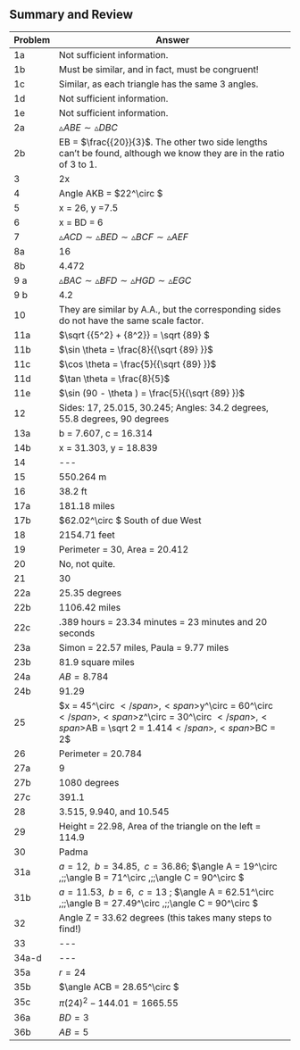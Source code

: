 
## Summary and Review


|Problem|Answer|
|-------|------|
|1a|Not sufficient information.|
|1b|Must be similar, and in fact, must be congruent!|
|1c|Similar, as each triangle has the same 3 angles.|
|1d|Not sufficient information.|
|1e|Not sufficient information.|
|2a|<span>$\vartriangle ABE \sim \vartriangle DBC$</span>|
|2b|EB = <span>$\frac{{20}}{3}$</span>. The other two side lengths can’t be found, although we know they are in the ratio of 3 to 1.|
|3|2x|
|4|Angle AKB = <span>$22^\circ $</span>|
|5|x = 26, y =7.5|
|6|x = BD = 6|
|7|<span>$\vartriangle ACD \sim \vartriangle BED \sim \vartriangle BCF \sim \vartriangle AEF$</span>|
|8a|16|
|8b|4.472|
|9 a|<span>$\vartriangle BAC \sim \vartriangle BFD \sim \vartriangle HGD \sim \vartriangle EGC$</span>|
|9 b|4.2|
|10|They are similar by A.A., but the corresponding sides do not have the same scale factor.|
|11a|<span>$\sqrt {{5^2} + {8^2}} = \sqrt {89} $</span>|
|11b|<span>$\sin \theta = \frac{8}{{\sqrt {89} }}$</span>|
|11c|<span>$\cos \theta = \frac{5}{{\sqrt {89} }}$</span>|
|11d|<span>$\tan \theta = \frac{8}{5}$</span>|
|11e|<span>$\sin (90 - \theta ) = \frac{5}{{\sqrt {89} }}$</span>|
|12|Sides: 17, 25.015, 30.245; Angles: 34.2 degrees, 55.8 degrees, 90 degrees|
|13a|b = 7.607, c = 16.314|
|14b|x = 31.303, y = 18.839|
|14|---|
|15|550.264 m|
|16|38.2 ft|
|17a|181.18 miles|
|17b|<span>$62.02^\circ $</span> South of due West|
|18|2154.71 feet|
|19|Perimeter = 30, Area = 20.412|
|20|No, not quite.|
|21|30|
|22a|25.35 degrees|
|22b|1106.42 miles|
|22c|.389 hours = 23.34 minutes = 23 minutes and 20 seconds|
|23a|Simon = 22.57 miles, Paula = 9.77 miles|
|23b|81.9 square miles|
|24a|<span>$AB = 8.784$</span>|
|24b|91.29|
|25|<span>$x = 45^\circ $</span>, <span>$y^\circ = 60^\circ $</span>, <span>$z^\circ = 30^\circ $</span>, <span>$AB = \sqrt 2 = 1.414$</span>, <span>$BC = 2$</span>|
|26|Perimeter = 20.784|
|27a|9|
|27b|1080 degrees|
|27c|391.1|
|28|3.515, 9.940, and 10.545|
|29|Height = 22.98, Area of the triangle on the left = 114.9|
|30|Padma|
|31a|<span>$a = 12,\;\;b = 34.85,\;\;c = 36.86$</span>; <span>$\angle A = 19^\circ ,\;\;\angle B = 71^\circ ,\;\;\angle C = 90^\circ $</span>|
|31b|<span>$a = 11.53,\;\;b = 6,\;\;c = 13$</span> ; <span>$\angle A = 62.51^\circ ,\;\;\angle B = 27.49^\circ ,\;\;\angle C = 90^\circ $</span>|
|32|Angle Z = 33.62 degrees (this takes many steps to find!)|
|33|---|
|34a-d|---|
|35a|<span>$r = 24$</span>|
|35b|<span>$\angle ACB = 28.65^\circ $</span>|
|35c|<span>$\pi {\left( {24} \right)^2} - 144.01 = 1665.55$</span>|
|36a|<span>$BD = 3$</span>|
|36b|<span>$AB = 5$</span>|
